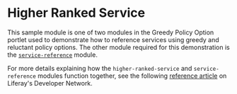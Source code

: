 # Higher Ranked Service

This sample module is one of two modules in the Greedy Policy Option portlet
used to demonstrate how to reference services using greedy and reluctant policy
options. The other module required for this demonstration is the
[`service-reference`](../service-reference) module.

For more details explaining how the `higher-ranked-service` and
`service-reference` modules function together, see the following
[reference article](https://dev.liferay.com/develop/reference/-/knowledge_base/7-0/greedy-policy-option-portlet)
on Liferay's Developer Network.